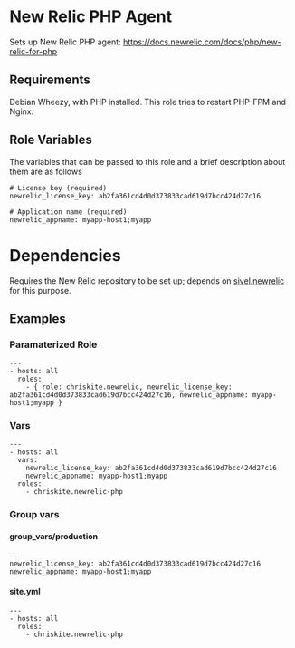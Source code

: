 # New Relic PHP Agent

Sets up New Relic PHP agent: https://docs.newrelic.com/docs/php/new-relic-for-php

## Requirements

Debian Wheezy, with PHP installed. This role tries to restart PHP-FPM and Nginx.

## Role Variables

The variables that can be passed to this role and a brief description about them are as follows

    # License key (required)
    newrelic_license_key: ab2fa361cd4d0d373833cad619d7bcc424d27c16

    # Application name (required)
    newrelic_appname: myapp-host1;myapp

# Dependencies

Requires the New Relic repository to be set up; depends on [sivel.newrelic](https://github.com/sivel/ansible-newrelic) for this purpose.

## Examples

### Paramaterized Role

    ---
    - hosts: all
      roles:
        - { role: chriskite.newrelic, newrelic_license_key: ab2fa361cd4d0d373833cad619d7bcc424d27c16, newrelic_appname: myapp-host1;myapp }

### Vars

    ---
    - hosts: all
      vars:
        newrelic_license_key: ab2fa361cd4d0d373833cad619d7bcc424d27c16
        newrelic_appname: myapp-host1;myapp
      roles:
        - chriskite.newrelic-php

### Group vars

#### group_vars/production

    ---
    newrelic_license_key: ab2fa361cd4d0d373833cad619d7bcc424d27c16
    newrelic_appname: myapp-host1;myapp

#### site.yml

    ---
    - hosts: all
      roles:
        - chriskite.newrelic-php
